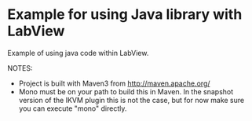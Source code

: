 Example for using Java library with LabView
====================

Example of using java code within LabView.

NOTES:
- Project is built with Maven3 from http://maven.apache.org/
- Mono must be on your path to build this in Maven.  In the snapshot version of the IKVM plugin this is not the case, but for now make sure you can execute "mono" directly.
